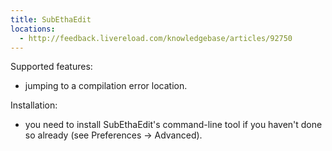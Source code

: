```yaml
---
title: SubEthaEdit
locations:
  - http://feedback.livereload.com/knowledgebase/articles/92750
---
```


Supported features:

*   jumping to a compilation error location.

Installation:

*   you need to install SubEthaEdit's command-line tool if you haven't done so already (see Preferences → Advanced).
